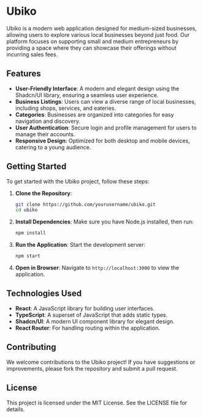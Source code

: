 # Ubiko

Ubiko is a modern web application designed for medium-sized businesses, allowing users to explore various local businesses beyond just food. Our platform focuses on supporting small and medium entrepreneurs by providing a space where they can showcase their offerings without incurring sales fees.

## Features

- **User-Friendly Interface**: A modern and elegant design using the Shadcn/UI library, ensuring a seamless user experience.
- **Business Listings**: Users can view a diverse range of local businesses, including shops, services, and eateries.
- **Categories**: Businesses are organized into categories for easy navigation and discovery.
- **User Authentication**: Secure login and profile management for users to manage their accounts.
- **Responsive Design**: Optimized for both desktop and mobile devices, catering to a young audience.

## Getting Started

To get started with the Ubiko project, follow these steps:

1. **Clone the Repository**:
   ```bash
   git clone https://github.com/yourusername/ubiko.git
   cd ubiko
   ```

2. **Install Dependencies**:
   Make sure you have Node.js installed, then run:
   ```bash
   npm install
   ```

3. **Run the Application**:
   Start the development server:
   ```bash
   npm start
   ```

4. **Open in Browser**:
   Navigate to `http://localhost:3000` to view the application.

## Technologies Used

- **React**: A JavaScript library for building user interfaces.
- **TypeScript**: A superset of JavaScript that adds static types.
- **Shadcn/UI**: A modern UI component library for elegant design.
- **React Router**: For handling routing within the application.

## Contributing

We welcome contributions to the Ubiko project! If you have suggestions or improvements, please fork the repository and submit a pull request.

## License

This project is licensed under the MIT License. See the LICENSE file for details.